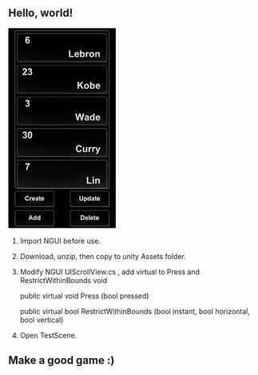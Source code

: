 
## Hello, world!

![](/Screen.png)

1. Import NGUI before use.

2. Download, unzip, then copy to unity Assets folder.

3. Modify NGUI UIScrollView.cs , add virtual to Press and RestrictWithinBounds void

	public virtual void Press (bool pressed)

	public virtual bool RestrictWithinBounds (bool instant, bool horizontal, bool vertical)
    
4. Open TestScene.

## Make a good game :)
